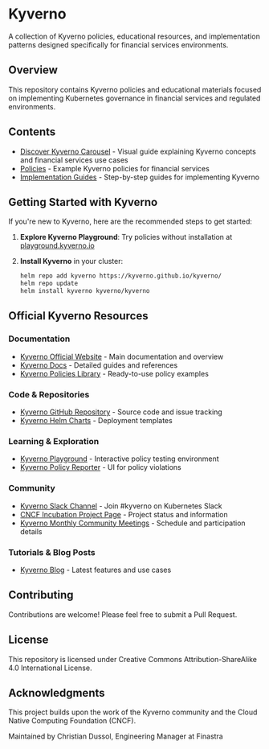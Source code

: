 # Kyverno

A collection of Kyverno policies, educational resources, and implementation patterns designed specifically for financial services environments.

## Overview

This repository contains Kyverno policies and educational materials focused on implementing Kubernetes governance in financial services and regulated environments.

## Contents

- [Discover Kyverno Carousel](./carousel/) - Visual guide explaining Kyverno concepts and financial services use cases
- [Policies](./policies/) - Example Kyverno policies for financial services
- [Implementation Guides](./guides/) - Step-by-step guides for implementing Kyverno

## Getting Started with Kyverno

If you're new to Kyverno, here are the recommended steps to get started:

1. **Explore Kyverno Playground**: Try policies without installation at [playground.kyverno.io](https://playground.kyverno.io/)

2. **Install Kyverno** in your cluster:
   ```bash
   helm repo add kyverno https://kyverno.github.io/kyverno/
   helm repo update
   helm install kyverno kyverno/kyverno

## Official Kyverno Resources

### Documentation
* [Kyverno Official Website](https://kyverno.io/) - Main documentation and overview
* [Kyverno Docs](https://kyverno.io/docs/) - Detailed guides and references
* [Kyverno Policies Library](https://kyverno.io/policies/) - Ready-to-use policy examples

### Code & Repositories
* [Kyverno GitHub Repository](https://github.com/kyverno/kyverno) - Source code and issue tracking
* [Kyverno Helm Charts](https://github.com/kyverno/kyverno/tree/main/charts) - Deployment templates

### Learning & Exploration
* [Kyverno Playground](https://playground.kyverno.io/) - Interactive policy testing environment
* [Kyverno Policy Reporter](https://github.com/kyverno/policy-reporter) - UI for policy violations

### Community
* [Kyverno Slack Channel](https://kubernetes.slack.com/archives/CLGR9BJU9) - Join #kyverno on Kubernetes Slack
* [CNCF Incubation Project Page](https://www.cncf.io/projects/kyverno/) - Project status and information
* [Kyverno Monthly Community Meetings](https://kyverno.io/community/) - Schedule and participation details

### Tutorials & Blog Posts
* [Kyverno Blog](https://kyverno.io/blog/) - Latest features and use cases

## Contributing
Contributions are welcome! Please feel free to submit a Pull Request.

## License
This repository is licensed under Creative Commons Attribution-ShareAlike 4.0 International License.

## Acknowledgments
This project builds upon the work of the Kyverno community and the Cloud Native Computing Foundation (CNCF).

Maintained by Christian Dussol, Engineering Manager at Finastra
